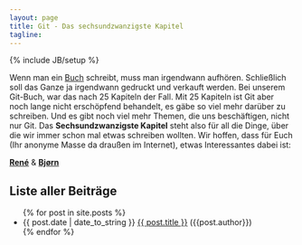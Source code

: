 ```yaml
---
layout: page
title: Git - Das sechsundzwanzigste Kapitel
tagline:
---
```

{% include JB/setup %}

Wenn man ein [Buch](Git-Buch) schreibt, muss man irgendwann aufhören. 
Schließlich soll das Ganze ja irgendwann gedruckt und verkauft werden. 
Bei unserem Git-Buch, war das nach 25 Kapiteln der Fall.
Mit 25 Kapiteln ist Git aber noch lange nicht erschöpfend behandelt,
es gäbe so viel mehr darüber zu schreiben. Und es gibt noch viel
mehr Themen, die uns beschäftigen, nicht nur Git.
Das **Sechsundzwanzigste Kapitel** steht also für all die Dinge,
über die wir immer schon mal etwas schreiben wollten.
Wir hoffen, dass für Euch (Ihr anonyme Masse da draußen im Internet), 
etwas Interessantes dabei ist:

**[René](/René)**  & **[Bjørn](/Bjoern)** 

Liste aller Beiträge
--------------------

<ul class="posts">
  {% for post in site.posts %}
    <li><span>{{ post.date | date_to_string }} </span><a href="{{ BASE_PATH }}{{ post.url }}">{{ post.title }}</a> ({{post.author}})</li>
  {% endfor %}
</ul>



